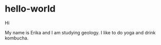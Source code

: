 # hello-world

Hi

My name is Erika and I am studying geology.
I like to do yoga and drink kombucha.
